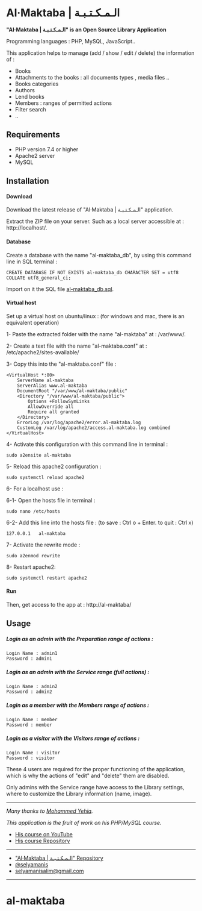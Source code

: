 Al·Maktaba | الـمـكـتـبـة
=========================

**"Al·Maktaba | الـمـكـتـبـة" is an Open Source Library Application**

Programming languages : PHP, MySQL, JavaScript..

This application helps to manage (add / show / edit / delete) the information of :

- Books
- Attachments to the books : all documents types , media files ..
- Books categories
- Authors
- Lend books
- Members : ranges of permitted actions
- Filter search
- ..

## Requirements

 * PHP version 7.4 or higher
 * Apache2 server
 * MySQL

## Installation

#### Download 

Download the latest release of "Al·Maktaba | الـمـكـتـبـة" application.

Extract the ZIP file on your server. Such as a local server accessible at : http://localhost/.

#### Database 

Create a database with the name "al-maktaba_db", by using this command line in SQL terminal :

    CREATE DATABASE IF NOT EXISTS al-maktaba_db CHARACTER SET = utf8 COLLATE utf8_general_ci;

Import on it the SQL file [al-maktaba_db.sql](al-maktaba_db/al-maktaba_db.sql/).

#### Virtual host 

Set up a virtual host on ubuntu/linux : (for windows and mac, there is an equivalent operation)

1- Paste the extracted folder with the name "al-maktaba" at : /var/www/.

2- Create a text file with the name "al-maktaba.conf" at : /etc/apache2/sites-available/

3- Copy this into the "al-maktaba.conf" file :
````
<VirtualHost *:80>
	ServerName al-maktaba
	ServerAlias www.al-maktaba
	DocumentRoot "/var/www/al-maktaba/public"
	<Directory "/var/www/al-maktaba/public">
		Options +FollowSymLinks
		AllowOverride all
		Require all granted
	</Directory>
	ErrorLog /var/log/apache2/error.al-maktaba.log
	CustomLog /var/log/apache2/access.al-maktaba.log combined
</VirtualHost>
````
4- Activate this configuration with this command line in terminal :

    sudo a2ensite al-maktaba

5- Reload this apache2 configuration :

    sudo systemctl reload apache2

6- For a localhost use :

6-1- Open the hosts file in terminal :

    sudo nano /etc/hosts

6-2- Add this line into the hosts file : (to save : Ctrl o + Enter. to quit : Ctrl x)

    127.0.0.1	al-maktaba

7- Activate the rewrite mode :

    sudo a2enmod rewrite

8- Restart apache2:

    sudo systemctl restart apache2

#### Run

Then, get access to the app at : http://al-maktaba/

## Usage

##### Login as an admin with the Preparation range of actions :

	Login Name : admin1
	Password : admin1

##### Login as an admin with the Service range (full actions) :

	Login Name : admin2
	Password : admin2

##### Login as a member with the Members range of actions :

	Login Name : member
	Password : member

##### Login as a visitor with the Visitors range of actions :

	Login Name : visitor
	Password : visitor

These 4 users  are required for the proper functioning of the application, which is why the actions of "edit" and "delete" them are disabled.

Only admins with the Service range have access to the Library settings, where to customize the Library information (name, image).

---

*Many thanks to [Mohammed Yehia](https://github.com/engmohammedyehia).*

*This application is the fruit of work on his PHP/MySQL course.*

- [His course on YouTube](https://www.youtube.com/playlist?list=PLrwRNJX9gLs3kkSDgCHFlpgL6qLrlHUBG)
- [His course Repository](https://github.com/ycourses/Es)

---

- ["Al·Maktaba | الـمـكـتـبـة" Repository](https://github.com/selyamanis/al-maktaba/)
- [@selyamanis](https://github.com/selyamanis/)
- <selyamanisalim@gmail.com>

---

# al-maktaba
